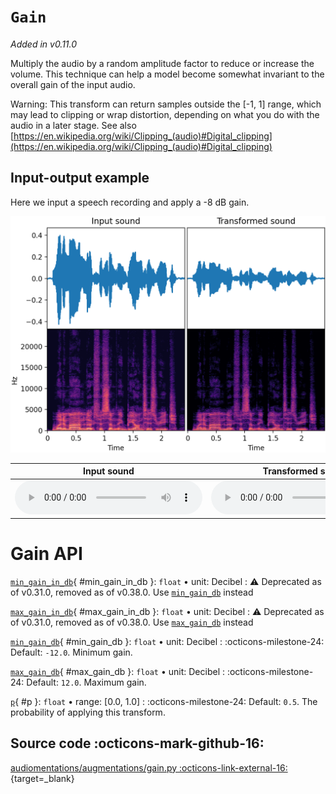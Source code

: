 # `Gain`

_Added in v0.11.0_

Multiply the audio by a random amplitude factor to reduce or increase the volume. This
technique can help a model become somewhat invariant to the overall gain of the input audio.

Warning: This transform can return samples outside the [-1, 1] range, which may lead to
clipping or wrap distortion, depending on what you do with the audio in a later stage.
See also [https://en.wikipedia.org/wiki/Clipping_(audio)#Digital_clipping](https://en.wikipedia.org/wiki/Clipping_(audio)#Digital_clipping)

## Input-output example

Here we input a speech recording and apply a -8 dB gain.

![Input-output waveforms and spectrograms](Gain.webp)

| Input sound                                                                 | Transformed sound                                                                 |
|-----------------------------------------------------------------------------|-----------------------------------------------------------------------------------|
| <audio controls><source src="../Gain_input.flac" type="audio/flac"></audio> | <audio controls><source src="../Gain_transformed.flac" type="audio/flac"></audio> | 


# Gain API

[`min_gain_in_db`](#min_gain_in_db){ #min_gain_in_db }: `float` • unit: Decibel
:   :warning: Deprecated as of v0.31.0, removed as of v0.38.0. Use [`min_gain_db`](#min_gain_db) instead

[`max_gain_in_db`](#max_gain_in_db){ #max_gain_in_db }: `float` • unit: Decibel
:   :warning: Deprecated as of v0.31.0, removed as of v0.38.0. Use [`max_gain_db`](#max_gain_db) instead

[`min_gain_db`](#min_gain_db){ #min_gain_db }: `float` • unit: Decibel
:   :octicons-milestone-24: Default: `-12.0`. Minimum gain.

[`max_gain_db`](#max_gain_db){ #max_gain_db }: `float` • unit: Decibel
:   :octicons-milestone-24: Default: `12.0`. Maximum gain.

[`p`](#p){ #p }: `float` • range: [0.0, 1.0]
:   :octicons-milestone-24: Default: `0.5`. The probability of applying this transform.

## Source code :octicons-mark-github-16:

[audiomentations/augmentations/gain.py :octicons-link-external-16:](https://github.com/iver56/audiomentations/blob/main/audiomentations/augmentations/gain.py){target=_blank}
